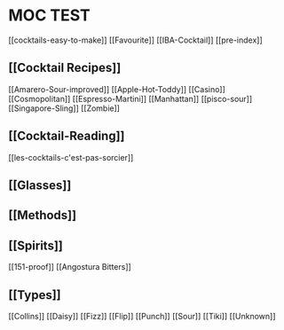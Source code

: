 # MOC TEST

[[cocktails-easy-to-make]]
[[Favourite]]
[[IBA-Cocktail]]
[[pre-index]]

## [[Cocktail Recipes]]

[[Amarero-Sour-improved]]
[[Apple-Hot-Toddy]]
[[Casino]]
[[Cosmopolitan]]
[[Espresso-Martini]]
[[Manhattan]]
[[pisco-sour]]
[[Singapore-Sling]]
[[Zombie]]

## [[Cocktail-Reading]]

[[les-cocktails-c'est-pas-sorcier]]

## [[Glasses]]

## [[Methods]]

## [[Spirits]]

[[151-proof]]
[[Angostura Bitters]]

## [[Types]]

[[Collins]]
[[Daisy]]
[[Fizz]]
[[Flip]]
[[Punch]]
[[Sour]]
[[Tiki]]
[[Unknown]]